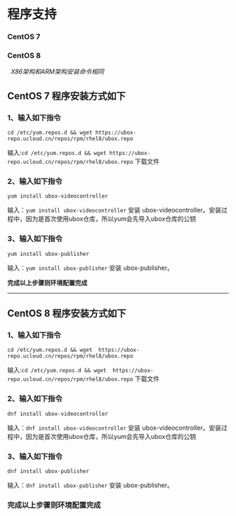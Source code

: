 # 程序支持
### CentOS 7 
### CentOS 8
&nbsp;
*X86架构和ARM架构安装命令相同*
&nbsp;
## **CentOS 7 程序安装方式如下**

### 1、输入如下指令
    cd /etc/yum.repos.d && wget https://ubox-repo.ucloud.cn/repos/rpm/rhel8/ubox.repo

输入:`cd /etc/yum.repos.d && wget https://ubox-repo.ucloud.cn/repos/rpm/rhel8/ubox.repo`  下载文件                        

### 2、输入如下指令
    yum install ubox-videocontroller

输入：`yum install ubox-videocontroller` 安装 ubox-videocontroller。安装过程中，因为是首次使用ubox仓库，所以yum会先导入ubox仓库的公钥

### 3、输入如下指令
    yum install ubox-publisher

输入：`yum install ubox-publisher` 安装 ubox-publisher。

**完成以上步骤则环境配置完成**

----------

## **CentOS 8 程序安装方式如下**

### 1、输入如下指令
    cd /etc/yum.repos.d && wget  https://ubox-repo.ucloud.cn/repos/rpm/rhel8/ubox.repo

输入:`cd /etc/yum.repos.d && wget  https://ubox-repo.ucloud.cn/repos/rpm/rhel8/ubox.repo`  下载文件                        

### 2、输入如下指令
    dnf install ubox-videocontroller

输入：`dnf install ubox-videocontroller` 安装 ubox-videocontroller。安装过程中，因为是首次使用ubox仓库，所以yum会先导入ubox仓库的公钥

### 3、输入如下指令
    dnf install ubox-publisher

输入：`dnf install ubox-publisher` 安装 ubox-publisher。

### **完成以上步骤则环境配置完成**